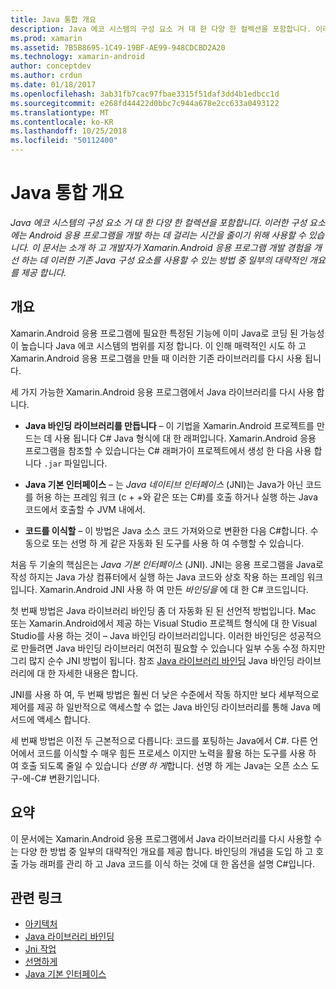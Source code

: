 ```yaml
---
title: Java 통합 개요
description: Java 에코 시스템의 구성 요소 거 대 한 다양 한 컬렉션을 포함합니다. 이러한 구성 요소에는 Android 응용 프로그램을 개발 하는 데 걸리는 시간을 줄이기 위해 사용할 수 있습니다. 이 문서는 소개 하 고 개발자가 Xamarin.Android 응용 프로그램 개발 경험을 개선 하는 데 이러한 기존 Java 구성 요소를 사용할 수 있는 방법 중 일부의 대략적인 개요를 제공 합니다.
ms.prod: xamarin
ms.assetid: 7B5B8695-1C49-19BF-AE99-948CDCBD2A20
ms.technology: xamarin-android
author: conceptdev
ms.author: crdun
ms.date: 01/18/2017
ms.openlocfilehash: 3ab31fb7cac97fbae3315f51daf3dd4b1edbcc1d
ms.sourcegitcommit: e268fd44422d0bbc7c944a678e2cc633a0493122
ms.translationtype: MT
ms.contentlocale: ko-KR
ms.lasthandoff: 10/25/2018
ms.locfileid: "50112400"
---
```

# <a name="java-integration-overview"></a>Java 통합 개요

_Java 에코 시스템의 구성 요소 거 대 한 다양 한 컬렉션을 포함합니다. 이러한 구성 요소에는 Android 응용 프로그램을 개발 하는 데 걸리는 시간을 줄이기 위해 사용할 수 있습니다. 이 문서는 소개 하 고 개발자가 Xamarin.Android 응용 프로그램 개발 경험을 개선 하는 데 이러한 기존 Java 구성 요소를 사용할 수 있는 방법 중 일부의 대략적인 개요를 제공 합니다._


## <a name="overview"></a>개요

Xamarin.Android 응용 프로그램에 필요한 특정된 기능에 이미 Java로 코딩 된 가능성이 높습니다 Java 에코 시스템의 범위를 지정 합니다. 이 인해 매력적인 시도 하 고 Xamarin.Android 응용 프로그램을 만들 때 이러한 기존 라이브러리를 다시 사용 됩니다. 

세 가지 가능한 Xamarin.Android 응용 프로그램에서 Java 라이브러리를 다시 사용 합니다. 

-   **Java 바인딩 라이브러리를 만듭니다** &ndash; 이 기법을 Xamarin.Android 프로젝트를 만드는 데 사용 됩니다 C# Java 형식에 대 한 래퍼입니다. Xamarin.Android 응용 프로그램을 참조할 수 있습니다는 C# 래퍼가이 프로젝트에서 생성 한 다음 사용 합니다 `.jar` 파일입니다. 

-   **Java 기본 인터페이스** &ndash; 는 *Java 네이티브* *인터페이스* (JNI)는 Java가 아닌 코드를 허용 하는 프레임 워크 (c + +와 같은 또는 C#)를 호출 하거나 실행 하는 Java 코드에서 호출할 수 JVM 내에서. 

-   **코드를 이식할** &ndash; 이 방법은 Java 소스 코드 가져와으로 변환한 다음 C#합니다. 수동으로 또는 선명 하 게 같은 자동화 된 도구를 사용 하 여 수행할 수 있습니다. 

처음 두 기술의 핵심은는 *Java 기본 인터페이스* (JNI). JNI는 응용 프로그램을 Java로 작성 하지는 Java 가상 컴퓨터에서 실행 하는 Java 코드와 상호 작용 하는 프레임 워크입니다. Xamarin.Android JNI 사용 하 여 만든 *바인딩을* 에 대 한 C# 코드입니다. 

첫 번째 방법은 Java 라이브러리 바인딩 좀 더 자동화 된 된 선언적 방법입니다. Mac 또는 Xamarin.Android에서 제공 하는 Visual Studio 프로젝트 형식에 대 한 Visual Studio를 사용 하는 것이 &ndash; Java 바인딩 라이브러리입니다. 이러한 바인딩은 성공적으로 만들려면 Java 바인딩 라이브러리 여전히 필요할 수 있습니다 일부 수동 수정 하지만 그리 많지 순수 JNI 방법이 됩니다. 참조 [Java 라이브러리 바인딩](~/android/platform/binding-java-library/index.md) Java 바인딩 라이브러리에 대 한 자세한 내용은 합니다. 

JNI를 사용 하 여, 두 번째 방법은 훨씬 더 낮은 수준에서 작동 하지만 보다 세부적으로 제어를 제공 하 일반적으로 액세스할 수 없는 Java 바인딩 라이브러리를 통해 Java 메서드에 액세스 합니다. 

세 번째 방법은 이전 두 근본적으로 다릅니다: 코드를 포팅하는 Java에서 C#. 다른 언어에서 코드를 이식할 수 매우 힘든 프로세스 이지만 노력을 활용 하는 도구를 사용 하 여 호출 되도록 줄일 수 있습니다 *선명 하 게*합니다. 선명 하 게는 Java는 오픈 소스 도구-에-C# 변환기입니다. 



## <a name="summary"></a>요약

이 문서에는 Xamarin.Android 응용 프로그램에서 Java 라이브러리를 다시 사용할 수는 다양 한 방법 중 일부의 대략적인 개요를 제공 합니다. 바인딩의 개념을 도입 하 고 호출 가능 래퍼를 관리 하 고 Java 코드를 이식 하는 것에 대 한 옵션을 설명 C#입니다. 


## <a name="related-links"></a>관련 링크

- [아키텍처](~/android/internals/architecture.md)
- [Java 라이브러리 바인딩](~/android/platform/binding-java-library/index.md)
- [Jni 작업](~/android/platform/java-integration/working-with-jni.md)
- [선명하게](https://github.com/slluis/sharpen)
- [Java 기본 인터페이스](http://docs.oracle.com/javase/7/docs/technotes~/jni/index.html)
